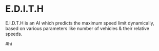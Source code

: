 # E.D.I.T.H
E.I.D.T.H is an AI which predicts the maximum speed limit dynamically, based on various parameters like number of vehicles &amp; their relative speeds.

#hi
